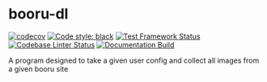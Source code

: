 # booru-dl
[![codecov](https://codecov.io/gh/aureus448/booru-dl/branch/main/graph/badge.svg?token=96GB8WDQO6)](https://codecov.io/gh/aureus448/booru-dl)
[![Code style: black](https://img.shields.io/badge/code%20style-black-000000.svg)](https://github.com/psf/black)
[![Test Framework Status](https://github.com/aureus448/booru-dl/actions/workflows/check_code.yml/badge.svg)](https://github.com/aureus448/booru-dl/actions/workflows/check_code.yml)
[![Codebase Linter Status](https://github.com/aureus448/booru-dl/actions/workflows/check_everything.yml/badge.svg)](https://github.com/aureus448/booru-dl/actions/workflows/check_everything.yml)
[![Documentation Build](https://github.com/aureus448/booru-dl/actions/workflows/build-pages.yml/badge.svg)](https://github.com/aureus448/booru-dl/actions/workflows/build-pages.yml)

A program designed to take a given user config and collect all images from a given booru site
